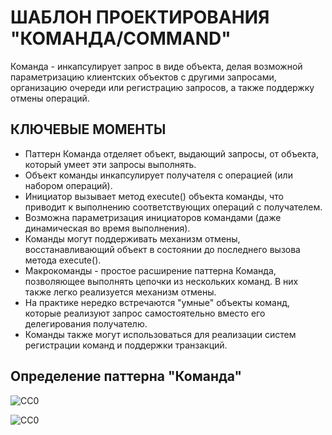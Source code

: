 ШАБЛОН ПРОЕКТИРОВАНИЯ "КОМАНДА/COMMAND"
=======================================
Команда - инкапсулирует запрос в виде объекта, делая возможной параметризацию клиентских объектов 
с другими запросами, организацию очереди или регистрацию запросов, а также поддержку отмены операций.

КЛЮЧЕВЫЕ МОМЕНТЫ
----------------
- Паттерн Команда отделяет объект, выдающий запросы, от объекта, который умеет эти запросы выполнять.
- Объект команды инкапсулирует получателя с операцией (или набором операций).
- Инициатор вызывает метод execute() объекта команды, что приводит к выполнению соответствующих операций 
  с получателем.
- Возможна параметризация инициаторов командами (даже динамическая во время выполнения).
- Команды могут поддерживать механизм отмены, восстанавливающий объект в состоянии до последнего вызова 
  метода execute().
- Макрокоманды - простое расширение паттерна Команда, позволяющее выполнять цепочки из нескольких команд. 
  В них также легко реализуется механизм отмены.
- На практике нередко встречаются "умные" объекты команд, которые реализуют запрос самостоятельно вместо 
  его делегирования получателю.
- Команды также могут использоваться для реализации систем регистрации команд и поддержки транзакций.

Определение паттерна "Команда"
------------------------------
![CC0](https://github.com/Panchenko-Vlad/java-lessons/blob/master/LessonsJavaSE/src/HeadFirst/Command_6/Screenshots/command1.png)

![CC0](https://github.com/Panchenko-Vlad/java-lessons/blob/master/LessonsJavaSE/src/HeadFirst/Command_6/Screenshots/command2.png)